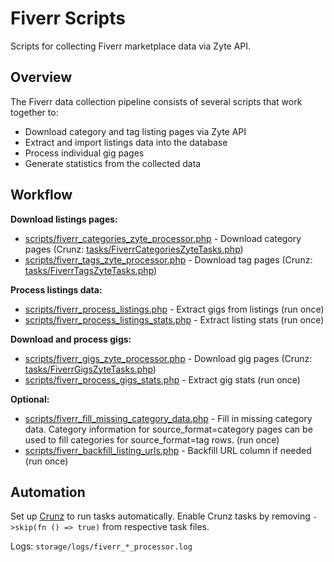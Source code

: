 # Fiverr Scripts

Scripts for collecting Fiverr marketplace data via Zyte API.

## Overview

The Fiverr data collection pipeline consists of several scripts that work together to:
- Download category and tag listing pages via Zyte API
- Extract and import listings data into the database
- Process individual gig pages
- Generate statistics from the collected data

## Workflow

**Download listings pages:**
- [scripts/fiverr_categories_zyte_processor.php](../scripts/fiverr_categories_zyte_processor.php) - Download category pages (Crunz: [tasks/FiverrCategoriesZyteTasks.php](../tasks/FiverrCategoriesZyteTasks.php))
- [scripts/fiverr_tags_zyte_processor.php](../scripts/fiverr_tags_zyte_processor.php) - Download tag pages (Crunz: [tasks/FiverrTagsZyteTasks.php](../tasks/FiverrTagsZyteTasks.php))

**Process listings data:**
- [scripts/fiverr_process_listings.php](../scripts/fiverr_process_listings.php) - Extract gigs from listings (run once)
- [scripts/fiverr_process_listings_stats.php](../scripts/fiverr_process_listings_stats.php) - Extract listing stats (run once)

**Download and process gigs:**
- [scripts/fiverr_gigs_zyte_processor.php](../scripts/fiverr_gigs_zyte_processor.php) - Download gig pages (Crunz: [tasks/FiverrGigsZyteTasks.php](../tasks/FiverrGigsZyteTasks.php))
- [scripts/fiverr_process_gigs_stats.php](../scripts/fiverr_process_gigs_stats.php) - Extract gig stats (run once)

**Optional:**
- [scripts/fiverr_fill_missing_category_data.php](../scripts/fiverr_fill_missing_category_data.php) - Fill in missing category data. Category information for source_format=category pages can be used to fill categories for source_format=tag rows. (run once)
- [scripts/fiverr_backfill_listing_urls.php](../scripts/fiverr_backfill_listing_urls.php) - Backfill URL column if needed (run once)

## Automation

Set up [Crunz](https://github.com/crunzphp/crunz) to run tasks automatically. Enable Crunz tasks by removing `->skip(fn () => true)` from respective task files.

Logs: `storage/logs/fiverr_*_processor.log`